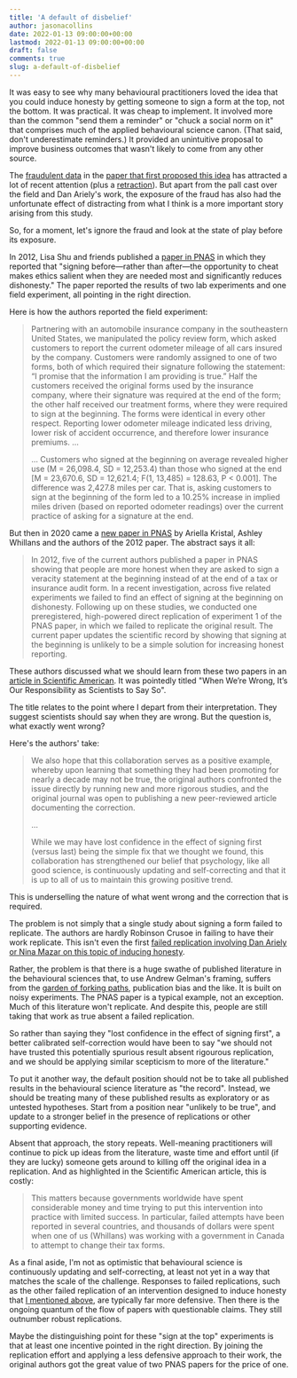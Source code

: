 ```yaml
---
title: 'A default of disbelief'
author: jasonacollins
date: 2022-01-13 09:00:00+00:00
lastmod: 2022-01-13 09:00:00+00:00
draft: false
comments: true
slug: a-default-of-disbelief
---
```

It was easy to see why many behavioural practitioners loved the idea that you could induce honesty by getting someone to sign a form at the top, not the bottom. It was practical. It was cheap to implement. It involved more than the common "send them a reminder" or "chuck a social norm on it" that comprises much of the applied behavioural science canon. (That said, don't underestimate reminders.) It provided an unintuitive proposal to improve business outcomes that wasn't likely to come from any other source.

The [fraudulent data](http://datacolada.org/98) in the [paper that first proposed this idea](https://doi.org/10.1073/pnas.1209746109) has attracted a lot of recent attention (plus a [retraction](https://doi.org/10.1073/pnas.2115397118)). But apart from the pall cast over the field and Dan Ariely's work, the exposure of the fraud has also had the unfortunate effect of distracting from what I think is a more important story arising from this study.

So, for a moment, let's ignore the fraud and look at the state of play before its exposure.

In 2012, Lisa Shu and friends published a [paper in PNAS](https://doi.org/10.1073/pnas.1209746109) in which they reported that "signing before—rather than after—the opportunity to cheat makes ethics salient when they are needed most and significantly reduces dishonesty." The paper reported the results of two lab experiments and one field experiment, all pointing in the right direction.

Here is how the authors reported the field experiment:

>Partnering with an automobile insurance company in the southeastern United States, we manipulated the policy review form, which asked customers to report the current odometer mileage of all cars insured by the company. Customers were randomly assigned to one of two forms, both of which required their signature following the statement: “I promise that the information I am providing is true.” Half the customers received the original forms used by the insurance company, where their signature was required at the end of the form; the other half received our treatment forms, where they were required to sign at the beginning. The forms were identical in every other respect. Reporting lower odometer mileage indicated less driving, lower risk of accident occurrence, and therefore lower insurance premiums. ...
>
>... Customers who signed at the beginning on average revealed higher use (M = 26,098.4, SD = 12,253.4) than those who signed at the end [M = 23,670.6, SD = 12,621.4; F(1, 13,485) = 128.63, P < 0.001]. The difference was 2,427.8 miles per car. That is, asking customers to sign at the beginning of the form led to a 10.25% increase in implied miles driven (based on reported odometer readings) over the current practice of asking for a signature at the end.

But then in 2020 came a [new paper in PNAS](https://doi.org/10.1073/pnas.1911695117) by Ariella Kristal, Ashley Whillans and the authors of the 2012 paper. The abstract says it all:

>In 2012, five of the current authors published a paper in PNAS showing that people are more honest when they are asked to sign a veracity statement at the beginning instead of at the end of a tax or insurance audit form. In a recent investigation, across five related experiments we failed to find an effect of signing at the beginning on dishonesty. Following up on these studies, we conducted one preregistered, high-powered direct replication of experiment 1 of the PNAS paper, in which we failed to replicate the original result. The current paper updates the scientific record by showing that signing at the beginning is unlikely to be a simple solution for increasing honest reporting.

These authors discussed what we should learn from these two papers in an [article in Scientific American](https://blogs.scientificamerican.com/observations/when-were-wrong-its-our-responsibility-as-scientists-to-say-so/). It was pointedly titled "When We’re Wrong, It’s Our Responsibility as Scientists to Say So".

The title relates to the point where I depart from their interpretation. They suggest scientists should say when they are wrong. But the question is, what exactly went wrong?

Here's the authors' take:

>We also hope that this collaboration serves as a positive example, whereby upon learning that something they had been promoting for nearly a decade may not be true, the original authors confronted the issue directly by running new and more rigorous studies, and the original journal was open to publishing a new peer-reviewed article documenting the correction.
>
>...
>
>While we may have lost confidence in the effect of signing first (versus last) being the simple fix that we thought we found, this collaboration has strengthened our belief that psychology, like all good science, is continuously updating and self-correcting and that it is up to all of us to maintain this growing positive trend.

This is underselling the nature of what went wrong and the correction that is required.

The problem is not simply that a single study about signing a form failed to replicate. The authors are hardly Robinson Crusoe in failing to have their work replicate. This isn't even the first [failed replication involving Dan Ariely or Nina Mazar on this topic of inducing honesty](/does-a-moral-reminder-decrease-cheating/).

Rather, the problem is that there is a huge swathe of published literature in the behavioural sciences that, to use Andrew Gelman's framing, suffers from the [garden of forking paths](http://www.stat.columbia.edu/~gelman/research/unpublished/p_hacking.pdf), publication bias and the like. It is built on noisy experiments. The PNAS paper is a typical example, not an exception. Much of this literature won't replicate. And despite this, people are still taking that work as true absent a failed replication.

So rather than saying they "lost confidence in the effect of signing first", a better calibrated self-correction would have been to say "we should not have trusted this potentially spurious result absent rigourous replication, and we should be applying similar scepticism to more of the literature."

To put it another way, the default position should not be to take all published results in the behavioural science literature as "the record". Instead, we should be treating many of these published results as exploratory or as untested hypotheses. Start from a position near "unlikely to be true", and update to a stronger belief in the presence of replications or other supporting evidence.

Absent that approach, the story repeats. Well-meaning practitioners will continue to pick up ideas from the literature, waste time and effort until (if they are lucky) someone gets around to killing off the original idea in a replication. And as highlighted in the Scientific American article, this is costly:

>This matters because governments worldwide have spent considerable money and time trying to put this intervention into practice with limited success. In particular, failed attempts have been reported in several countries, and thousands of dollars were spent when one of us (Whillans) was working with a government in Canada to attempt to change their tax forms.

As a final aside, I'm not as optimistic that behavioural science is continuously updating and self-correcting, at least not yet in a way that matches the scale of the challenge. Responses to failed replications, such as the other failed replication of an intervention designed to induce honesty that [I mentioned above](/does-a-moral-reminder-decrease-cheating/), are typically far more defensive. Then there is the ongoing quantum of the flow of papers with questionable claims. They still outnumber robust replications.

Maybe the distinguishing point for these "sign at the top" experiments is that at least one incentive pointed in the right direction. By joining the replication effort and applying a less defensive approach to their work, the original authors got the great value of two PNAS papers for the price of one.